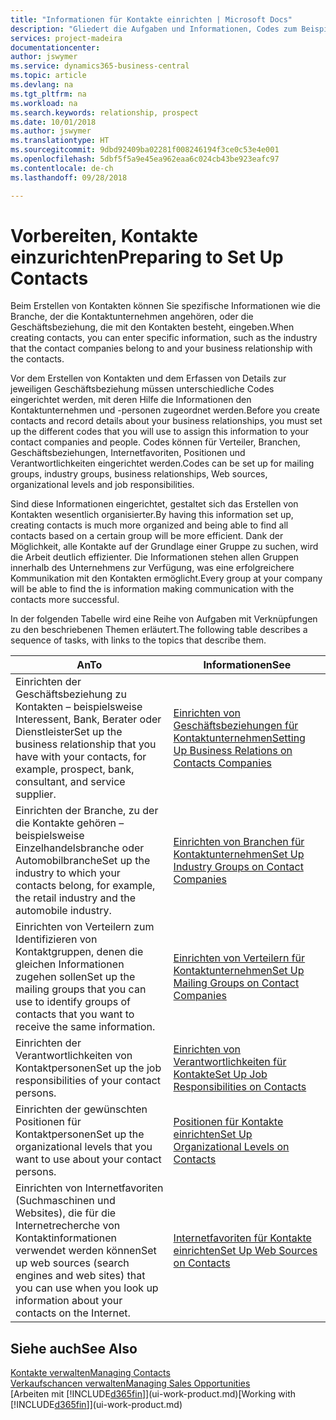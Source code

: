 ```yaml
---
title: "Informationen für Kontakte einrichten | Microsoft Docs"
description: "Gliedert die Aufgaben und Informationen, Codes zum Beispiel über Branchen und Geschäftsbeziehungen festzulegen, bevor Sie Kontakte erstellen."
services: project-madeira
documentationcenter: 
author: jswymer
ms.service: dynamics365-business-central
ms.topic: article
ms.devlang: na
ms.tgt_pltfrm: na
ms.workload: na
ms.search.keywords: relationship, prospect
ms.date: 10/01/2018
ms.author: jswymer
ms.translationtype: HT
ms.sourcegitcommit: 9dbd92409ba02281f008246194f3ce0c53e4e001
ms.openlocfilehash: 5dbf5f5a9e45ea962eaa6c024cb43be923eafc97
ms.contentlocale: de-ch
ms.lasthandoff: 09/28/2018

---
```

# <a name="preparing-to-set-up-contacts"></a><span data-ttu-id="c5350-103">Vorbereiten, Kontakte einzurichten</span><span class="sxs-lookup"><span data-stu-id="c5350-103">Preparing to Set Up Contacts</span></span>
<span data-ttu-id="c5350-104">Beim Erstellen von Kontakten können Sie spezifische Informationen wie die Branche, der die Kontaktunternehmen angehören, oder die Geschäftsbeziehung, die mit den Kontakten besteht, eingeben.</span><span class="sxs-lookup"><span data-stu-id="c5350-104">When creating contacts, you can enter specific information, such as the industry that the contact companies belong to and your business relationship with the contacts.</span></span>

<span data-ttu-id="c5350-105">Vor dem Erstellen von Kontakten und dem Erfassen von Details zur jeweiligen Geschäftsbeziehung müssen unterschiedliche Codes eingerichtet werden, mit deren Hilfe die Informationen den Kontaktunternehmen und -personen zugeordnet werden.</span><span class="sxs-lookup"><span data-stu-id="c5350-105">Before you create contacts and record details about your business relationships, you must set up the different codes that you will use to assign this information to your contact companies and people.</span></span> <span data-ttu-id="c5350-106">Codes können für Verteiler, Branchen, Geschäftsbeziehungen, Internetfavoriten, Positionen und Verantwortlichkeiten eingerichtet werden.</span><span class="sxs-lookup"><span data-stu-id="c5350-106">Codes can be set up for mailing groups, industry groups, business relationships, Web sources, organizational levels and job responsibilities.</span></span>

<span data-ttu-id="c5350-107">Sind diese Informationen eingerichtet, gestaltet sich das Erstellen von Kontakten wesentlich organisierter.</span><span class="sxs-lookup"><span data-stu-id="c5350-107">By having this information set up, creating contacts is much more organized and being able to find all contacts based on a certain group will be more efficient.</span></span> <span data-ttu-id="c5350-108">Dank der Möglichkeit, alle Kontakte auf der Grundlage einer Gruppe zu suchen, wird die Arbeit deutlich effizienter. Die Informationen stehen allen Gruppen innerhalb des Unternehmens zur Verfügung, was eine erfolgreichere Kommunikation mit den Kontakten ermöglicht.</span><span class="sxs-lookup"><span data-stu-id="c5350-108">Every group at your company will be able to find the is information making communication with the contacts more successful.</span></span>

<span data-ttu-id="c5350-109">In der folgenden Tabelle wird eine Reihe von Aufgaben mit Verknüpfungen zu den beschriebenen Themen erläutert.</span><span class="sxs-lookup"><span data-stu-id="c5350-109">The following table describes a sequence of tasks, with links to the topics that describe them.</span></span> 

| <span data-ttu-id="c5350-110">An</span><span class="sxs-lookup"><span data-stu-id="c5350-110">To</span></span> | <span data-ttu-id="c5350-111">Informationen</span><span class="sxs-lookup"><span data-stu-id="c5350-111">See</span></span> |
| --- | --- |
| <span data-ttu-id="c5350-112">Einrichten der Geschäftsbeziehung zu Kontakten – beispielsweise Interessent, Bank, Berater oder Dienstleister</span><span class="sxs-lookup"><span data-stu-id="c5350-112">Set up the business relationship that you have with your contacts, for example, prospect, bank, consultant, and service supplier.</span></span> |[<span data-ttu-id="c5350-113">Einrichten von Geschäftsbeziehungen für Kontaktunternehmen</span><span class="sxs-lookup"><span data-stu-id="c5350-113">Setting Up Business Relations on Contacts Companies</span></span>](marketing-business-relations.md) |
| <span data-ttu-id="c5350-114">Einrichten der Branche, zu der die Kontakte gehören – beispielsweise Einzelhandelsbranche oder Automobilbranche</span><span class="sxs-lookup"><span data-stu-id="c5350-114">Set up the industry to which your contacts belong, for example, the retail industry and the automobile industry.</span></span> |[<span data-ttu-id="c5350-115">Einrichten von Branchen für Kontaktunternehmen</span><span class="sxs-lookup"><span data-stu-id="c5350-115">Set Up Industry Groups on Contact Companies</span></span>](marketing-industry-groups.md) |
| <span data-ttu-id="c5350-116">Einrichten von Verteilern zum Identifizieren von Kontaktgruppen, denen die gleichen Informationen zugehen sollen</span><span class="sxs-lookup"><span data-stu-id="c5350-116">Set up the mailing groups that you can use to identify groups of contacts that you want to receive the same information.</span></span> |[<span data-ttu-id="c5350-117">Einrichten von Verteilern für Kontaktunternehmen</span><span class="sxs-lookup"><span data-stu-id="c5350-117">Set Up Mailing Groups on Contact Companies</span></span>](marketing-mailing-groups.md) |
| <span data-ttu-id="c5350-118">Einrichten der Verantwortlichkeiten von Kontaktpersonen</span><span class="sxs-lookup"><span data-stu-id="c5350-118">Set up the job responsibilities of your contact persons.</span></span> |[<span data-ttu-id="c5350-119">Einrichten von Verantwortlichkeiten für Kontakte</span><span class="sxs-lookup"><span data-stu-id="c5350-119">Set Up Job Responsibilities on Contacts</span></span>](marketing-job-responsibilities.md) |
| <span data-ttu-id="c5350-120">Einrichten der gewünschten Positionen für Kontaktpersonen</span><span class="sxs-lookup"><span data-stu-id="c5350-120">Set up the organizational levels that you want to use about your contact persons.</span></span> |[<span data-ttu-id="c5350-121">Positionen für Kontakte einrichten</span><span class="sxs-lookup"><span data-stu-id="c5350-121">Set Up Organizational Levels on Contacts</span></span>](marketing-organizational-levels.md) |
| <span data-ttu-id="c5350-122">Einrichten von Internetfavoriten (Suchmaschinen und Websites), die für die Internetrecherche von Kontaktinformationen verwendet werden können</span><span class="sxs-lookup"><span data-stu-id="c5350-122">Set up web sources (search engines and web sites) that you can use when you look up information about your contacts on the Internet.</span></span> |[<span data-ttu-id="c5350-123">Internetfavoriten für Kontakte einrichten</span><span class="sxs-lookup"><span data-stu-id="c5350-123">Set Up Web Sources on Contacts</span></span>](marketing-web-sources.md) |

## <a name="see-also"></a><span data-ttu-id="c5350-124">Siehe auch</span><span class="sxs-lookup"><span data-stu-id="c5350-124">See Also</span></span>
[<span data-ttu-id="c5350-125">Kontakte verwalten</span><span class="sxs-lookup"><span data-stu-id="c5350-125">Managing Contacts</span></span>](marketing-contacts.md)  
[<span data-ttu-id="c5350-126">Verkaufschancen verwalten</span><span class="sxs-lookup"><span data-stu-id="c5350-126">Managing Sales Opportunities</span></span>](marketing-manage-sales-opportunities.md)  
<span data-ttu-id="c5350-127">[Arbeiten mit [!INCLUDE[d365fin](includes/d365fin_md.md)]](ui-work-product.md)</span><span class="sxs-lookup"><span data-stu-id="c5350-127">[Working with [!INCLUDE[d365fin](includes/d365fin_md.md)]](ui-work-product.md)</span></span>

